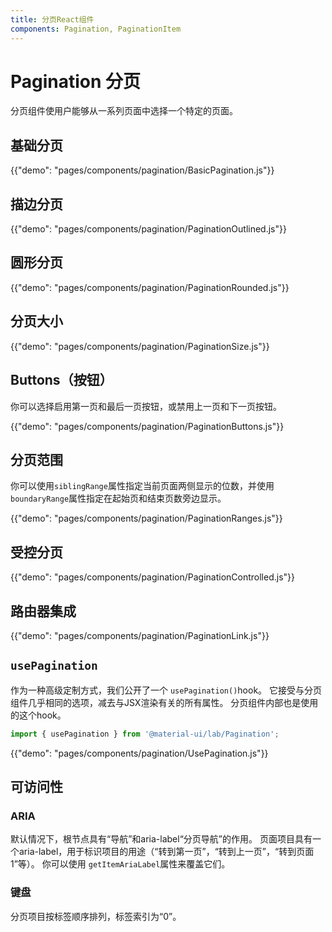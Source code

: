 ```yaml
---
title: 分页React组件
components: Pagination, PaginationItem
---
```


# Pagination 分页

<p class="description">分页组件使用户能够从一系列页面中选择一个特定的页面。</p>

## 基础分页

{{"demo": "pages/components/pagination/BasicPagination.js"}}

## 描边分页

{{"demo": "pages/components/pagination/PaginationOutlined.js"}}

## 圆形分页

{{"demo": "pages/components/pagination/PaginationRounded.js"}}

## 分页大小

{{"demo": "pages/components/pagination/PaginationSize.js"}}

## Buttons（按钮）

你可以选择启用第一页和最后一页按钮，或禁用上一页和下一页按钮。

{{"demo": "pages/components/pagination/PaginationButtons.js"}}

## 分页范围

你可以使用`siblingRange`属性指定当前页面两侧显示的位数，并使用`boundaryRange`属性指定在起始页和结束页数旁边显示。

{{"demo": "pages/components/pagination/PaginationRanges.js"}}

## 受控分页

{{"demo": "pages/components/pagination/PaginationControlled.js"}}

## 路由器集成

{{"demo": "pages/components/pagination/PaginationLink.js"}}

## `usePagination`

作为一种高级定制方式，我们公开了一个 `usePagination()`hook。 它接受与分页组件几乎相同的选项，减去与JSX渲染有关的所有属性。 分页组件内部也是使用的这个hook。

```jsx
import { usePagination } from '@material-ui/lab/Pagination';
```

{{"demo": "pages/components/pagination/UsePagination.js"}}

## 可访问性

### ARIA

默认情况下，根节点具有“导航”和aria-label“分页导航”的作用。 页面项目具有一个aria-label，用于标识项目的用途（“转到第一页”，“转到上一页”，“转到页面1”等）。 你可以使用 `getItemAriaLabel`属性来覆盖它们。

### 键盘

分页项目按标签顺序排列，标签索引为“0”。
